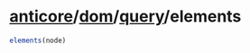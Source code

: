 # [anticore](../../../../../#reference)/[dom](../../#reference)/[query](../#reference)/<a name="reference">elements</a>

```js
elements(node)
```